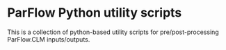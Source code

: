 # ParFlow Python utility scripts

This is a collection of python-based utility scripts for pre/post-processing
ParFlow.CLM inputs/outputs.
